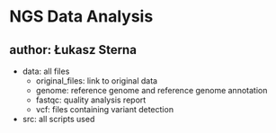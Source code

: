 # NGS Data Analysis

## author: Łukasz Sterna

- data: all files
  - original_files: link to original data
  - genome: reference genome and reference genome annotation
  - fastqc: quality analysis report
  - vcf: files containing variant detection
- src: all scripts used

